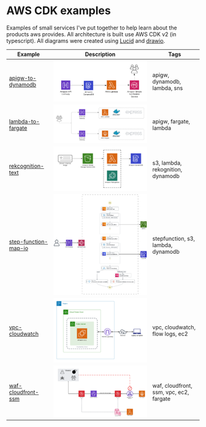 # AWS CDK examples

Examples of small services I've put together to help learn about the products aws provides. All architecture is built use AWS CDK v2 (in typescript). All diagrams were created using [Lucid](https://lucid.app) and [drawio](https://www.drawio.com/).

| Example                                   | Description                                                                      | Tags                              |
| ----------------------------------------- | -------------------------------------------------------------------------------- | --------------------------------- |
| [apigw-to-dynamodb](./apigw-to-dynamodb/) | ![apigw-to-dynamodb](./apigw-to-dynamodb/img/apigw-to-dynamodb-architecture.png)              | apigw, dynamodb, lambda, sns      |
| [lambda-to-fargate](./lambda-to-fargate/) | ![lambda-to-fargate](./lambda-to-fargate/img/lambda-to-fargate-architecture.png) | apigw, fargate, lambda            |
| [rekcognition-text](./rekognition-text/)  | ![rekcognition-text](./rekognition-text/img/rekognition-text-architecture.png) | s3, lambda, rekognition, dynamodb |
| [step-function-map-io](./step-function-map-io/)  | ![step-function-map-io](./step-function-map-io/img/step-function-map-io-architecture.png) | stepfunction, s3, lambda, dynamodb |
| [vpc-cloudwatch](./vpc-cloudwatch/)  | ![vpc-cloudwatch](./vpc-cloudwatch/img/vpc-cloudwatch-architecture.png) | vpc, cloudwatch, flow logs, ec2 |
| [waf-cloudfront-ssm](./waf-cloudfront-ssm/)  | ![waf-cloudfront-ssm](./waf-cloudfront-ssm/img/waf-cloudfront-ssm-architecture.png) | waf, cloudfront, ssm, vpc, ec2, fargate |
